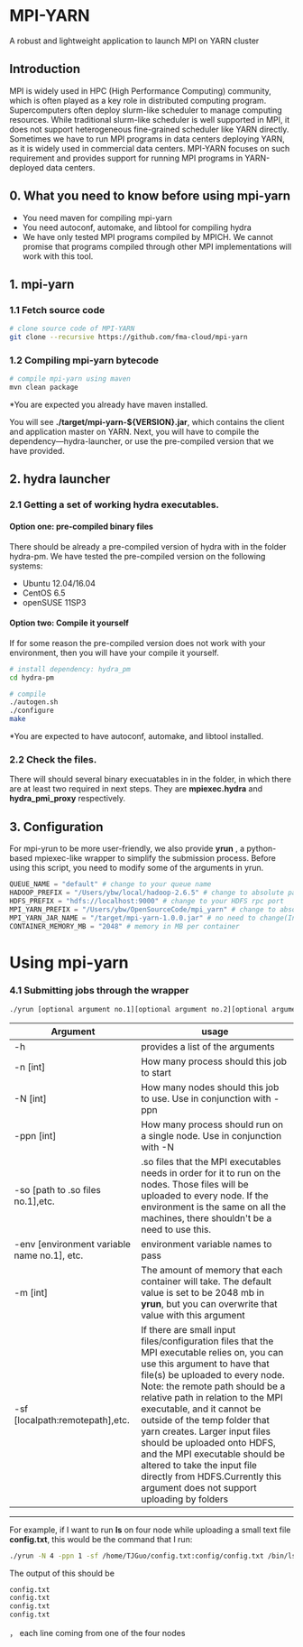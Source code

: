 MPI-YARN
===============

A robust and lightweight application to launch MPI on YARN cluster

## Introduction

MPI is widely used in HPC (High Performance Computing) community, which is often played as a key role in distributed computing program. Supercomputers often deploy slurm-like scheduler to manage computing resources. While traditional slurm-like scheduler is well supported in MPI, it does not support heterogeneous fine-grained scheduler like YARN directly. Sometimes we have to run MPI programs in data centers deploying YARN, as it is widely used in commercial data centers. MPI-YARN focuses on such requirement and provides support for running MPI programs in YARN-deployed data centers.

## 0. What you need to know before using mpi-yarn
 - You need maven for compiling mpi-yarn
 - You need autoconf, automake, and libtool for compiling hydra
 - We have only tested MPI programs compiled by MPICH. We cannot promise that programs compiled through other MPI implementations will work with this tool.

## 1. mpi-yarn
### 1.1 Fetch source code

```bash
# clone source code of MPI-YARN
git clone --recursive https://github.com/fma-cloud/mpi-yarn
```

### 1.2 Compiling mpi-yarn bytecode

```bash
# compile mpi-yarn using maven
mvn clean package
```
*You are expected you already have maven installed. 

You will see **./target/mpi-yarn-${VERSION}.jar**, which contains the client and application master on YARN. Next, you will have to compile the dependency—hydra-launcher, or use the pre-compiled version that we have provided. 

## 2. hydra launcher
### 2.1 Getting a set of working hydra executables. 
#### Option one:  pre-compiled binary files
There should be already a pre-compiled version of hydra with in the folder hydra-pm. We have tested the pre-compiled version on the following systems:

 - Ubuntu 12.04/16.04
 - CentOS 6.5
 - openSUSE 11SP3

#### Option two: Compile it yourself
If for some reason the pre-compiled version does not work with your environment, then you will have your compile it yourself. 
```bash
# install dependency: hydra_pm
cd hydra-pm

# compile
./autogen.sh
./configure
make
```
*You are expected to have autoconf, automake, and libtool installed. 

### 2.2 Check the files.

There will should several binary execuatables in in the folder, in which there are at least two required in next steps. They are **mpiexec.hydra** and **hydra_pmi_proxy** respectively.

## 3. Configuration

For mpi-yrun to be more user-friendly, we also provide **yrun** , a python-based mpiexec-like wrapper to simplify the submission process. Before using this script, you need to modify some of the arguments in yrun. 

```python
QUEUE_NAME = "default" # change to your queue name
HADOOP_PREFIX = "/Users/ybw/local/hadoop-2.6.5" # change to absolute path of hadoop
HDFS_PREFIX = "hdfs://localhost:9000" # change to your HDFS rpc port
MPI_YARN_PREFIX = "/Users/ybw/OpenSourceCode/mpi_yarn" # change to absolute path of mpi-yarn
MPI_YARN_JAR_NAME = "/target/mpi-yarn-1.0.0.jar" # no need to change(In the future you might have to change the version number)
CONTAINER_MEMORY_MB = "2048" # memory in MB per container
```

# Using mpi-yarn
### 4.1 Submitting jobs through the wrapper
```bash
./yrun [optional argument no.1][optional argument no.2][optional argument no.3]…[optional argument no. N] [location of the MPI executable and its argument] 
```

|  Argument | usage  |
|-------------|-------------|
|-h   |provides a list of the arguments   |
|-n [int]|How many process should this job to start|
|-N  [int] |How many nodes should this job to use. Use in conjunction with -ppn   |
|-ppn [int]   |How many process should run on a single node. Use in conjunction with -N   |
| -so [path to .so files no.1],etc.   |.so files that the MPI executables needs in order for it to run on the nodes. Those files will be uploaded to every node. If the environment is the same on all the machines, there shouldn't be a need to use this.  |
|-env [environment variable name no.1], etc.|environment variable names to pass|
|-m [int]|The amount of memory that each container will take. The default value is set to be 2048 mb in **yrun**, but you can overwrite that value with this argument|
|-sf [localpath:remotepath],etc.|If there are small input files/configuration files that the MPI executable relies on, you can use this argument to have that file(s) be uploaded to every node. Note: the remote path should be a relative path in relation to the MPI executable, and it cannot be outside of the temp folder that yarn creates. Larger input files should be uploaded onto HDFS, and the MPI executable should be altered to take the input file directly from HDFS.Currently this argument does not support uploading by folders|


----------
For example, if I want to run **ls** on four node while uploading a small text file **config.txt**, this would be the command that I run:

```bash
./yrun -N 4 -ppn 1 -sf /home/TJGuo/config.txt:config/config.txt /bin/ls config/
```
The output of this should be
```bash
config.txt
config.txt
config.txt
config.txt
```
，
each line coming from one of the four nodes

